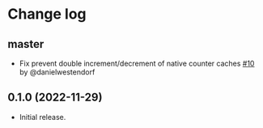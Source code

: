 # Change log

## master
- Fix prevent double increment/decrement of native counter caches [#10](https://github.com/evilmartians/activerecord-slotted_counters/pull/10) by @danielwestendorf

## 0.1.0 (2022-11-29)

- Initial release.

[@palkan]: https://github.com/palkan
[@LukinEgor]: https://github.com/LukinEgor
